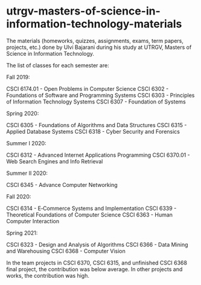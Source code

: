 # utrgv-masters-of-science-in-information-technology-materials
The materials (homeworks, quizzes, assignments, exams, term papers, projects, etc.) done by Ulvi Bajarani during his study at UTRGV, Masters of Science in Information Technology.

The list of classes for each semester are:

Fall 2019:

CSCI 6174.01 - Open Problems in Computer Science
CSCI 6302 - Foundations of Software and Programming Systems
CSCI 6303 - Principles of Information Technology Systems
CSCI 6307 - Foundation of Systems

Spring 2020:

CSCI 6305 - Foundations of Algorithms and Data Structures
CSCI 6315 - Applied Database Systems
CSCI 6318 - Cyber Security and Forensics

Summer I 2020:

CSCI 6312 - Advanced Internet Applications Programming
CSCI 6370.01 - Web Search Engines and Info Retrieval

Summer II 2020:

CSCI 6345 - Advance Computer Networking

Fall 2020:

CSCI 6314 - E‐Commerce Systems and Implementation
CSCI 6339 - Theoretical Foundations of Computer Science
CSCI 6363 - Human Computer Interaction

Spring 2021:

CSCI 6323 - Design and Analysis of Algorithms
CSCI 6366 - Data Mining and Warehousing
CSCI 6368 - Computer Vision

In the team projects in CSCI 6370, CSCI 6315, and unfinished CSCI 6368 final project, the contribution was below average. In other projects and works, the contribution was high.
